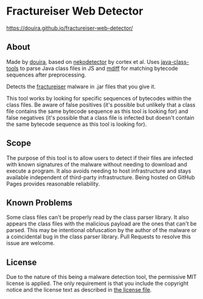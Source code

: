# Fractureiser Web Detector

https://douira.github.io/fractureiser-web-detector/

## About

Made by [douira](https://github.com/douira), based on [nekodetector](https://github.com/MCRcortex/nekodetector) by cortex et al. Uses [java-class-tools](https://github.com/leonardosnt/java-class-tools) to parse Java class files in JS and [mdiff](https://github.com/tapirdata/mdiff) for matching bytecode sequences after preprocessing.

Detects the [fractureiser](https://github.com/fractureiser-investigation/fractureiser) malware in .jar files that you give it.

This tool works by looking for specific sequences of bytecodes within the class files. Be aware of false positives (it's possible but unlikely that a class file contains the same bytecode sequence as this tool is looking for) and false negatives (it's possible that a class file is infected but doesn't contain the same bytecode sequence as this tool is looking for).

## Scope

The purpose of this tool is to allow users to detect if their files are infected with known signatures of the malware without needing to download and execute a program. It also avoids needing to host infrastructure and stays available independent of third-party infrastructure. Being hosted on GitHub Pages provides reasonable reliability.

## Known Problems

Some class files can't be properly read by the class parser library. It also appears the class files with the malicious payload are the ones that can't be parsed. This may be intentional obfuscation by the author of the malware or a coincidental bug in the class parser library. Pull Requests to resolve this issue are welcome.

## License

Due to the nature of this being a malware detection tool, the permissive MIT license is applied. The only requirement is that you include the copyright notice and the license text as described in [the license file](./LICENSE).
